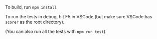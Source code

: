 To build, run `npm install`

To run the tests in debug, hit F5 in VSCode (but make sure VSCode has `scorer` as the root directory).

(You can also run all the tests with `npm run test`).
